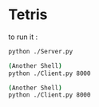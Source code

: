 # Tetris

to run it :

```bash
python ./Server.py

(Another Shell)
python ./Client.py 8000

(Another Shell)
python ./Client.py 8000
```